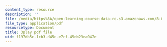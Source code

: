 ```yaml
---
content_type: resource
description: ''
file: /media/https%3A/open-learning-course-data-rc.s3.amazonaws.com/8-01sc-classical-mechanics-fall-2016/f197db5c1cb3d45ee7cf45eb23ea947e_huPKjd3wLyc.pdf
file_type: application/pdf
resourcetype: Document
title: 3play pdf file
uid: f197db5c-1cb3-d45e-e7cf-45eb23ea947e
---
```

